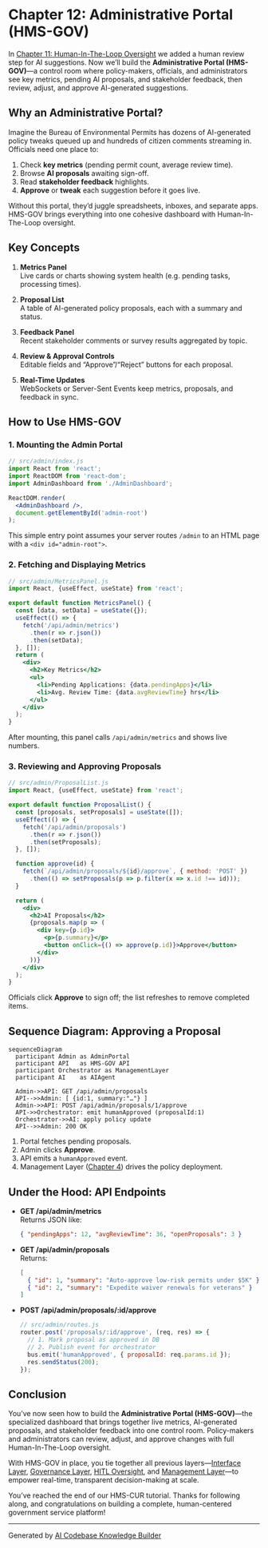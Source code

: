 # Chapter 12: Administrative Portal (HMS-GOV)

In [Chapter 11: Human-In-The-Loop Oversight](11_human_in_the_loop_oversight_.md) we added a human review step for AI suggestions. Now we’ll build the **Administrative Portal (HMS-GOV)**—a control room where policy-makers, officials, and administrators see key metrics, pending AI proposals, and stakeholder feedback, then review, adjust, and approve AI-generated suggestions.

## Why an Administrative Portal?

Imagine the Bureau of Environmental Permits has dozens of AI-generated policy tweaks queued up and hundreds of citizen comments streaming in. Officials need one place to:

1. Check **key metrics** (pending permit count, average review time).  
2. Browse **AI proposals** awaiting sign-off.  
3. Read **stakeholder feedback** highlights.  
4. **Approve** or **tweak** each suggestion before it goes live.

Without this portal, they’d juggle spreadsheets, inboxes, and separate apps. HMS-GOV brings everything into one cohesive dashboard with Human-In-The-Loop oversight.

## Key Concepts

1. **Metrics Panel**  
   Live cards or charts showing system health (e.g. pending tasks, processing times).

2. **Proposal List**  
   A table of AI-generated policy proposals, each with a summary and status.

3. **Feedback Panel**  
   Recent stakeholder comments or survey results aggregated by topic.

4. **Review & Approval Controls**  
   Editable fields and “Approve”/“Reject” buttons for each proposal.

5. **Real-Time Updates**  
   WebSockets or Server-Sent Events keep metrics, proposals, and feedback in sync.

## How to Use HMS-GOV

### 1. Mounting the Admin Portal

```jsx
// src/admin/index.js
import React from 'react';
import ReactDOM from 'react-dom';
import AdminDashboard from './AdminDashboard';

ReactDOM.render(
  <AdminDashboard />,
  document.getElementById('admin-root')
);
```
This simple entry point assumes your server routes `/admin` to an HTML page with a `<div id="admin-root">`.

### 2. Fetching and Displaying Metrics

```jsx
// src/admin/MetricsPanel.js
import React, {useEffect, useState} from 'react';

export default function MetricsPanel() {
  const [data, setData] = useState({});
  useEffect(() => {
    fetch('/api/admin/metrics')
      .then(r => r.json())
      .then(setData);
  }, []);
  return (
    <div>
      <h2>Key Metrics</h2>
      <ul>
        <li>Pending Applications: {data.pendingApps}</li>
        <li>Avg. Review Time: {data.avgReviewTime} hrs</li>
      </ul>
    </div>
  );
}
```
After mounting, this panel calls `/api/admin/metrics` and shows live numbers.

### 3. Reviewing and Approving Proposals

```jsx
// src/admin/ProposalList.js
import React, {useEffect, useState} from 'react';

export default function ProposalList() {
  const [proposals, setProposals] = useState([]);
  useEffect(() => {
    fetch('/api/admin/proposals')
      .then(r => r.json())
      .then(setProposals);
  }, []);

  function approve(id) {
    fetch(`/api/admin/proposals/${id}/approve`, { method: 'POST' })
      .then(() => setProposals(p => p.filter(x => x.id !== id)));
  }

  return (
    <div>
      <h2>AI Proposals</h2>
      {proposals.map(p => (
        <div key={p.id}>
          <p>{p.summary}</p>
          <button onClick={() => approve(p.id)}>Approve</button>
        </div>
      ))}
    </div>
  );
}
```
Officials click **Approve** to sign off; the list refreshes to remove completed items.

## Sequence Diagram: Approving a Proposal

```mermaid
sequenceDiagram
  participant Admin as AdminPortal
  participant API   as HMS-GOV API
  participant Orchestrator as ManagementLayer
  participant AI    as AIAgent

  Admin->>API: GET /api/admin/proposals
  API-->>Admin: [ {id:1, summary:"…"} ]
  Admin->>API: POST /api/admin/proposals/1/approve
  API->>Orchestrator: emit humanApproved (proposalId:1)
  Orchestrator->>AI: apply policy update
  API-->>Admin: 200 OK
```

1. Portal fetches pending proposals.  
2. Admin clicks **Approve**.  
3. API emits a `humanApproved` event.  
4. Management Layer ([Chapter 4](04_management_layer__service_orchestration__.md)) drives the policy deployment.

## Under the Hood: API Endpoints

- **GET /api/admin/metrics**  
  Returns JSON like:  
  ```json
  { "pendingApps": 12, "avgReviewTime": 36, "openProposals": 3 }
  ```

- **GET /api/admin/proposals**  
  Returns:
  ```json
  [
    { "id": 1, "summary": "Auto-approve low-risk permits under $5K" },
    { "id": 2, "summary": "Expedite waiver renewals for veterans" }
  ]
  ```

- **POST /api/admin/proposals/:id/approve**  
  ```js
  // src/admin/routes.js
  router.post('/proposals/:id/approve', (req, res) => {
    // 1. Mark proposal as approved in DB
    // 2. Publish event for orchestrator
    bus.emit('humanApproved', { proposalId: req.params.id });
    res.sendStatus(200);
  });
  ```

## Conclusion

You’ve now seen how to build the **Administrative Portal (HMS-GOV)**—the specialized dashboard that brings together live metrics, AI-generated proposals, and stakeholder feedback into one control room. Policy-makers and administrators can review, adjust, and approve changes with full Human-In-The-Loop oversight.  

With HMS-GOV in place, you tie together all previous layers—[Interface Layer](01_interface_layer__user___admin_uis__.md), [Governance Layer](10_governance_layer__transparency___compliance__.md), [HITL Oversight](11_human_in_the_loop_oversight_.md), and [Management Layer](04_management_layer__service_orchestration__.md)—to empower real-time, transparent decision-making at scale.  

You’ve reached the end of our HMS-CUR tutorial. Thanks for following along, and congratulations on building a complete, human-centered government service platform!

---

Generated by [AI Codebase Knowledge Builder](https://github.com/The-Pocket/Tutorial-Codebase-Knowledge)